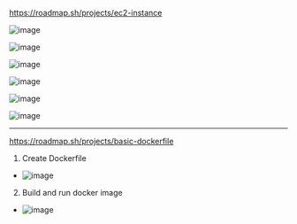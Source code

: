 https://roadmap.sh/projects/ec2-instance

![image](https://github.com/user-attachments/assets/4fac2890-08a6-4ba5-819b-7b45cbb77373)

![image](https://github.com/user-attachments/assets/66539c6e-6b9c-4407-a9d3-fdb47f331a52)

![image](https://github.com/user-attachments/assets/94612aa6-970a-46a3-aa94-0a184f7fd9e6)

![image](https://github.com/user-attachments/assets/75965f9f-165e-46d1-b673-6514d39b12c8)

![image](https://github.com/user-attachments/assets/d60adeda-1bef-47af-a655-1bf4a532732a)

![image](https://github.com/user-attachments/assets/ae1ca445-85df-4657-a0cf-4191f9262312)

-----
https://roadmap.sh/projects/basic-dockerfile
1. Create Dockerfile
- ![image](https://github.com/user-attachments/assets/158f46fc-26d1-443b-b59b-d7c8daf63b9c)
2. Build and run docker image
- ![image](https://github.com/user-attachments/assets/74250d24-272d-40ed-bbff-772d272b94e4)







